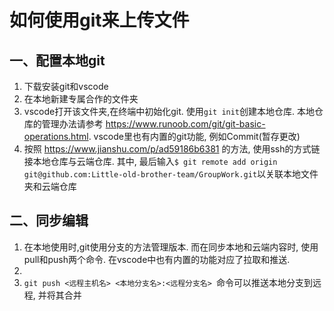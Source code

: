 # 如何使用git来上传文件
## 一、配置本地git
1. 下载安装git和vscode
2. 在本地新建专属合作的文件夹
3. vscode打开该文件夹,在终端中初始化git. 使用`git init`创建本地仓库. 本地仓库的管理办法请参考 https://www.runoob.com/git/git-basic-operations.html. vscode里也有内置的git功能, 例如Commit(暂存更改)
4. 按照 https://www.jianshu.com/p/ad59186b6381 的方法, 使用ssh的方式链接本地仓库与云端仓库. 其中, 最后输入`$ git remote add origin git@github.com:Little-old-brother-team/GroupWork.git`以关联本地文件夹和云端仓库

## 二、同步编辑
1. 在本地使用时,git使用分支的方法管理版本. 而在同步本地和云端内容时, 使用pull和push两个命令. 在vscode中也有内置的功能对应了拉取和推送. 
2. 
3. `git push <远程主机名> <本地分支名>:<远程分支名> `命令可以推送本地分支到远程, 并将其合并